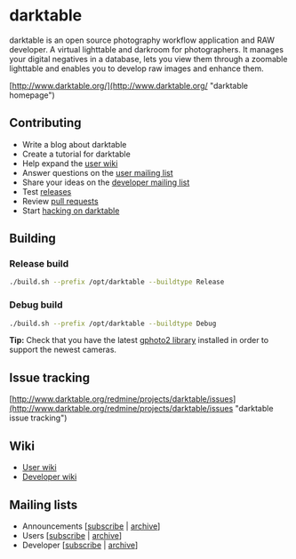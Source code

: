 darktable
=========

darktable is an open source photography workflow application and RAW developer. A virtual lighttable and darkroom for photographers. It manages your digital negatives in a database, lets you view them through a zoomable lighttable and enables you to develop raw images and enhance them.

[http://www.darktable.org/](http://www.darktable.org/ "darktable homepage")

Contributing
------------

* Write a blog about darktable
* Create a tutorial for darktable
* Help expand the [user wiki](http://www.darktable.org/redmine/projects/users/wiki)
* Answer questions on the [user mailing list](http://sourceforge.net/mailarchive/forum.php?forum_name=darktable-users)
* Share your ideas on the [developer mailing list](http://sourceforge.net/mailarchive/forum.php?forum_name=darktable-devel)
* Test [releases](http://www.darktable.org/install/)
* Review [pull requests](http://github.com/darktable-org/darktable/pulls)
* Start [hacking on darktable](http://www.darktable.org/redmine/projects/darktable/wiki/Contributing_code)

Building
--------

### Release build

```bash
./build.sh --prefix /opt/darktable --buildtype Release
```

### Debug build

```bash
./build.sh --prefix /opt/darktable --buildtype Debug
```


**Tip:** Check that you have the latest [gphoto2 library](http://www.gphoto.org/ "gphoto2 homepage") installed in order to support the newest cameras.

Issue tracking
--------------

[http://www.darktable.org/redmine/projects/darktable/issues](http://www.darktable.org/redmine/projects/darktable/issues "darktable issue tracking")

Wiki
----

* [User wiki](http://www.darktable.org/redmine/projects/users/wiki "darktable user wiki")
* [Developer wiki](http://www.darktable.org/redmine/projects/darktable/wiki "darktable developer wiki")


Mailing lists
-------------

* Announcements [[subscribe](https://lists.sourceforge.net/lists/listinfo/darktable-announcements) | [archive](http://sourceforge.net/mailarchive/forum.php?forum_name=darktable-announcements)]
* Users [[subscribe](https://lists.sourceforge.net/lists/listinfo/darktable-users) | [archive](http://sourceforge.net/mailarchive/forum.php?forum_name=darktable-users)]
* Developer [[subscribe](https://lists.sourceforge.net/lists/listinfo/darktable-devel) | [archive](http://sourceforge.net/mailarchive/forum.php?forum_name=darktable-devel)]
